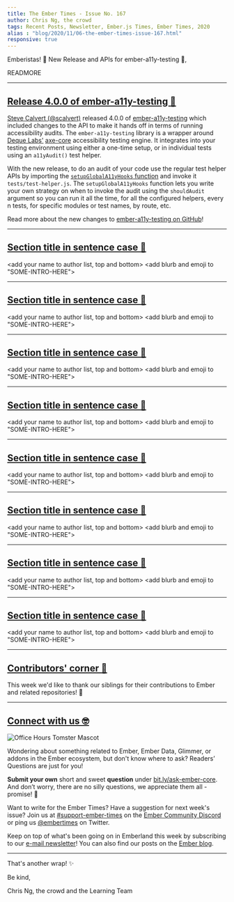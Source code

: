 ```yaml
---
title: The Ember Times - Issue No. 167
author: Chris Ng, the crowd
tags: Recent Posts, Newsletter, Ember.js Times, Ember Times, 2020
alias : "blog/2020/11/06-the-ember-times-issue-167.html"
responsive: true
---
```


<SAYING-HELLO-IN-YOUR-FAVORITE-LANGUAGE> Emberistas! 🐹
New Release and APIs for ember-a11y-testing 🎉,
<SOME-INTRO-HERE-TO-KEEP-THEM-SUBSCRIBERS-READING>

READMORE

---

## [Release 4.0.0 of ember-a11y-testing 🎉](https://github.com/ember-a11y/ember-a11y-testing/releases/tag/v4.0.0)

[Steve Calvert (@scalvert)](https://github.com/scalvert) released 4.0.0 of [ember-a11y-testing](https://github.com/ember-a11y/ember-a11y-testing) which included changes to the API to make it hands off in terms of running accessibility audits. The `ember-a11y-testing` library is a wrapper around [Deque Labs'](https://github.com/dequelabs) [axe-core](https://github.com/dequelabs/axe-core) accessibility testing engine. It integrates into your testing environment using either a one-time setup, or in individual tests using an `a11yAudit()` test helper.

With the new release, to do an audit of your code use the regular test helper APIs by importing the [`setupGlobalA11yHooks` function](https://github.com/ember-a11y/ember-a11y-testing#setupglobala11yhooks-usage) and invoke it `tests/test-helper.js`. The `setupGlobalA11yHooks` function lets you write your own strategy on when to invoke the audit using the `shouldAudit` argument so you can run it all the time, for all the configured helpers, every n tests, for specific modules or test names, by route, etc.

Read more about the new changes to [ember-a11y-testing on GitHub](https://github.com/ember-a11y/ember-a11y-testing#setupglobala11yhooks-usage)!

---

## [Section title in sentence case 🐹](section-url)

<change section title emoji>
<consider adding some bold to your paragraph>
<please include link to external article/repo/etc in paragraph / body text, not just header title above>

<add your name to author list, top and bottom>
<add blurb and emoji to "SOME-INTRO-HERE">

---

## [Section title in sentence case 🐹](section-url)

<change section title emoji>
<consider adding some bold to your paragraph>
<please include link to external article/repo/etc in paragraph / body text, not just header title above>

<add your name to author list, top and bottom>
<add blurb and emoji to "SOME-INTRO-HERE">

---

## [Section title in sentence case 🐹](section-url)

<change section title emoji>
<consider adding some bold to your paragraph>
<please include link to external article/repo/etc in paragraph / body text, not just header title above>

<add your name to author list, top and bottom>
<add blurb and emoji to "SOME-INTRO-HERE">

---

## [Section title in sentence case 🐹](section-url)

<change section title emoji>
<consider adding some bold to your paragraph>
<please include link to external article/repo/etc in paragraph / body text, not just header title above>

<add your name to author list, top and bottom>
<add blurb and emoji to "SOME-INTRO-HERE">

---

## [Section title in sentence case 🐹](section-url)

<change section title emoji>
<consider adding some bold to your paragraph>
<please include link to external article/repo/etc in paragraph / body text, not just header title above>

<add your name to author list, top and bottom>
<add blurb and emoji to "SOME-INTRO-HERE">

---

## [Section title in sentence case 🐹](section-url)

<change section title emoji>
<consider adding some bold to your paragraph>
<please include link to external article/repo/etc in paragraph / body text, not just header title above>

<add your name to author list, top and bottom>
<add blurb and emoji to "SOME-INTRO-HERE">

---

## [Section title in sentence case 🐹](section-url)

<change section title emoji>
<consider adding some bold to your paragraph>
<please include link to external article/repo/etc in paragraph / body text, not just header title above>

<add your name to author list, top and bottom>
<add blurb and emoji to "SOME-INTRO-HERE">

---

## [Section title in sentence case 🐹](section-url)

<change section title emoji>
<consider adding some bold to your paragraph>
<please include link to external article/repo/etc in paragraph / body text, not just header title above>

<add your name to author list, top and bottom>
<add blurb and emoji to "SOME-INTRO-HERE">

---

## [Contributors' corner 👏](https://guides.emberjs.com/release/contributing/repositories/)

<p>This week we'd like to thank our siblings for their contributions to Ember and related repositories! 💖</p>

---

## [Connect with us 🤓](https://docs.google.com/forms/d/e/1FAIpQLScqu7Lw_9cIkRtAiXKitgkAo4xX_pV1pdCfMJgIr6Py1V-9Og/viewform)

<div class="blog-row">
  <img class="float-right small transparent padded" alt="Office Hours Tomster Mascot" title="Readers' Questions" src="/images/tomsters/officehours.png" />

  <p>Wondering about something related to Ember, Ember Data, Glimmer, or addons in the Ember ecosystem, but don't know where to ask? Readers’ Questions are just for you!</p>

  <p><strong>Submit your own</strong> short and sweet <strong>question</strong> under <a href="https://bit.ly/ask-ember-core" target="rq">bit.ly/ask-ember-core</a>. And don’t worry, there are no silly questions, we appreciate them all - promise! 🤞</p>

  <p>Want to write for the Ember Times? Have a suggestion for next week's issue? Join us at <a href="https://discordapp.com/channels/480462759797063690/485450546887786506">#support-ember-times</a> on the <a href="https://discordapp.com/invite/zT3asNS">Ember Community Discord</a> or ping us <a href="https://twitter.com/embertimes">@embertimes</a> on Twitter.</p>

  <p>Keep on top of what's been going on in Emberland this week by subscribing to our <a href="https://the-emberjs-times.ongoodbits.com/">e-mail newsletter</a>! You can also find our posts on the <a href="https://emberjs.com/blog/tags/newsletter.html">Ember blog</a>.</p>
</div>

---

That's another wrap! ✨

Be kind,

Chris Ng, the crowd and the Learning Team
